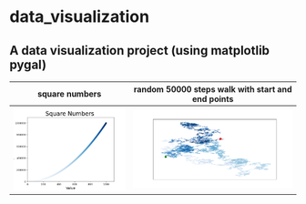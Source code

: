 # data_visualization
## A data visualization project (using matplotlib pygal)

square numbers | random 50000 steps walk with start and end points
------------ | -------------
![squares](images/square_numbers.png) | ![random_walk](images/random_walk.png)
